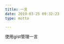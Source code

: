 ```yaml
---
title: 一言
date: 2019-03-25 09:32:23
type: motto

---
```


使用gist管理一言

<script src="https://gist.github.com/TigerInYourDream/8771d4a0ce49b8c3c1f075fb44a3a1fc.js"></script>
